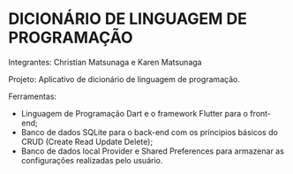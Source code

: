 # DICIONÁRIO DE LINGUAGEM DE PROGRAMAÇÃO

Integrantes: Christian Matsunaga e Karen Matsunaga

Projeto: Aplicativo de dicionário de linguagem de programação.

Ferramentas:
* Linguagem de Programação Dart e o framework Flutter para o front-end;
* Banco de dados SQLite para o back-end com os príncipios básicos do CRUD (Create Read Update Delete);
* Banco de dados local Provider e Shared Preferences para armazenar as configurações realizadas pelo usuário.